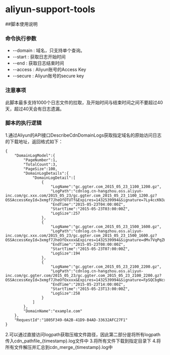 # aliyun-support-tools
##脚本使用说明
### 命令执行参数
* --domain : 域名，只支持单个查询。
* --start : 获取日志开始时间
* --end : 获取日志结束时间
* --access : Aliyun账号的Access Key
* --secure : Aliyun账号的secure key
### 注意事项
此脚本最多支持1000个日志文件的拉取，及开始时间与结束时间之间不要超过40天，超过40天会有日志遗漏。
### 脚本的执行逻辑
1.通过Aliyun的API接口DescribeCdnDomainLogs获取指定域名的原始访问日志的下载地址，返回格式如下：
```
{
	"DomainLogModel":{
		"PageNumber":1,
		"TotalCount":3,
		"PageSize":100,
		"DomainLogDetails":{
			"DomainLogDetail":[
				{
					"LogName":"gc.ggter.com_2015_05_23_1100_1200.gz",
					"LogPath":"cdnlog.cn-hangzhou.oss.aliyun-inc.com/gc.xxx.com/2015_05_23/gc.ggter.com_2015_05_23_1100_1200.gz?OSSAccessKeyId=3xmgf7JheOfOTUTf&Expires=1432539994&Signature=7Ly4ccKN3afzAGYyWDbxBcOcnxxxx",
					"EndTime":"2015-05-23T04:00:00Z",
					"StartTime":"2015-05-23T03:00:00Z",
					"LogSize":257
				},
				{
					"LogName":"gc.ggter.com_2015_05_23_1500_1600.gz",
					"LogPath":"cdnlog.cn-hangzhou.oss.aliyun-inc.com/gc.xxx.com/2015_05_23/gc.ggter.com_2015_05_23_1500_1600.gz?OSSAccessKeyId=3xmgf7JheOfOxxxx&Expires=1432539994&Signature=dMv7VqPqZHXVbKPmorGIvylC6xxxx",
					"EndTime":"2015-05-23T08:00:00Z",
					"StartTime":"2015-05-23T07:00:00Z",
					"LogSize":194
				},
				{
					"LogName":"gc.ggter.com_2015_05_23_2100_2200.gz",
					"LogPath":"cdnlog.cn-hangzhou.oss.aliyun-inc.com/gc.ggter.com/2015_05_23/gc.ggter.com_2015_05_23_2100_2200.gz?OSSAccessKeyId=3xmgf7JheOfOxxxx&Expires=1432539994&Signature=FpSQCbgNcxCBYIxKVoKC8mGxxxx",
					"EndTime":"2015-05-23T14:00:00Z",
					"StartTime":"2015-05-23T13:00:00Z",
					"LogSize":258
				}
			]
		},
		"DomainName":"example.com"
	},
	"RequestId":"1805F349-0A2B-41D9-B4AD-33632AFC27F1"
}
```
2.可以通过直接访问logpath获取压缩文件路径，因此第二部分是将所有logpath传入cdn_pathfile_{timestamp}.log文件中
3.将所有文件下载到指定目录下
4.将所有文件解压并汇总到cdn_merge_{timestamp}.log中
